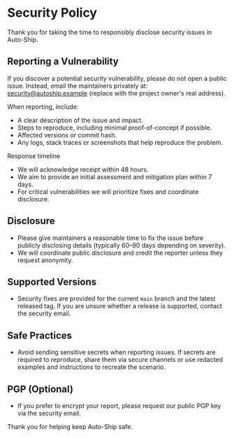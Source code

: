 # Security Policy

Thank you for taking the time to responsibly disclose security issues in Auto-Ship.

## Reporting a Vulnerability
If you discover a potential security vulnerability, please do not open a public issue. Instead, email the maintainers privately at: security@autoship.example (replace with the project owner's real address).

When reporting, include:
- A clear description of the issue and impact.
- Steps to reproduce, including minimal proof-of-concept if possible.
- Affected versions or commit hash.
- Any logs, stack traces or screenshots that help reproduce the problem.

Response timeline
- We will acknowledge receipt within 48 hours.
- We aim to provide an initial assessment and mitigation plan within 7 days.
- For critical vulnerabilities we will prioritize fixes and coordinate disclosure.

## Disclosure
- Please give maintainers a reasonable time to fix the issue before publicly disclosing details (typically 60–90 days depending on severity).
- We will coordinate public disclosure and credit the reporter unless they request anonymity.

## Supported Versions
- Security fixes are provided for the current `main` branch and the latest released tag. If you are unsure whether a release is supported, contact the security email.

## Safe Practices
- Avoid sending sensitive secrets when reporting issues. If secrets are required to reproduce, share them via secure channels or use redacted examples and instructions to recreate the scenario.

## PGP (Optional)
- If you prefer to encrypt your report, please request our public PGP key via the security email.

Thank you for helping keep Auto-Ship safe.
